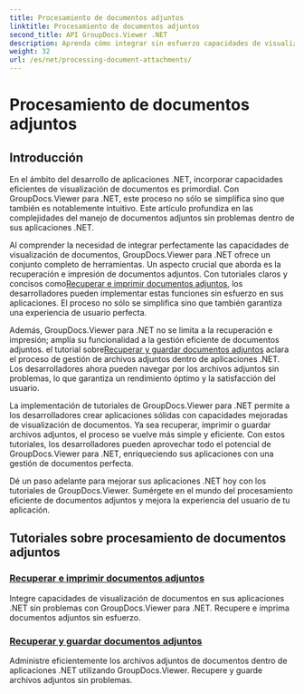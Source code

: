 ```yaml
---
title: Procesamiento de documentos adjuntos
linktitle: Procesamiento de documentos adjuntos
second_title: API GroupDocs.Viewer .NET
description: Aprenda cómo integrar sin esfuerzo capacidades de visualización de documentos en sus aplicaciones .NET usando GroupDocs.Viewer. Administre los documentos adjuntos de manera eficiente.
weight: 32
url: /es/net/processing-document-attachments/
--- 
```


# Procesamiento de documentos adjuntos

## Introducción

En el ámbito del desarrollo de aplicaciones .NET, incorporar capacidades eficientes de visualización de documentos es primordial. Con GroupDocs.Viewer para .NET, este proceso no sólo se simplifica sino que también es notablemente intuitivo. Este artículo profundiza en las complejidades del manejo de documentos adjuntos sin problemas dentro de sus aplicaciones .NET.

 Al comprender la necesidad de integrar perfectamente las capacidades de visualización de documentos, GroupDocs.Viewer para .NET ofrece un conjunto completo de herramientas. Un aspecto crucial que aborda es la recuperación e impresión de documentos adjuntos. Con tutoriales claros y concisos como[Recuperar e imprimir documentos adjuntos](./retrieve-and-print-attachments/), los desarrolladores pueden implementar estas funciones sin esfuerzo en sus aplicaciones. El proceso no sólo se simplifica sino que también garantiza una experiencia de usuario perfecta.

Además, GroupDocs.Viewer para .NET no se limita a la recuperación e impresión; amplía su funcionalidad a la gestión eficiente de documentos adjuntos. el tutorial sobre[Recuperar y guardar documentos adjuntos](./retrieve-and-save-attachments/) aclara el proceso de gestión de archivos adjuntos dentro de aplicaciones .NET. Los desarrolladores ahora pueden navegar por los archivos adjuntos sin problemas, lo que garantiza un rendimiento óptimo y la satisfacción del usuario.

La implementación de tutoriales de GroupDocs.Viewer para .NET permite a los desarrolladores crear aplicaciones sólidas con capacidades mejoradas de visualización de documentos. Ya sea recuperar, imprimir o guardar archivos adjuntos, el proceso se vuelve más simple y eficiente. Con estos tutoriales, los desarrolladores pueden aprovechar todo el potencial de GroupDocs.Viewer para .NET, enriqueciendo sus aplicaciones con una gestión de documentos perfecta.

Dé un paso adelante para mejorar sus aplicaciones .NET hoy con los tutoriales de GroupDocs.Viewer. Sumérgete en el mundo del procesamiento eficiente de documentos adjuntos y mejora la experiencia del usuario de tu aplicación.

## Tutoriales sobre procesamiento de documentos adjuntos
### [Recuperar e imprimir documentos adjuntos](./retrieve-and-print-attachments/)
Integre capacidades de visualización de documentos en sus aplicaciones .NET sin problemas con GroupDocs.Viewer para .NET. Recupere e imprima documentos adjuntos sin esfuerzo.
### [Recuperar y guardar documentos adjuntos](./retrieve-and-save-attachments/)
Administre eficientemente los archivos adjuntos de documentos dentro de aplicaciones .NET utilizando GroupDocs.Viewer. Recupere y guarde archivos adjuntos sin problemas.